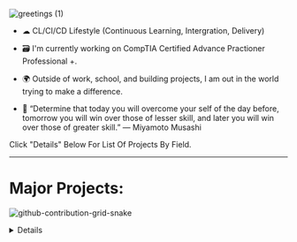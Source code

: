 ![greetings (1)](https://user-images.githubusercontent.com/109401839/212478916-224c7588-ae9d-41bf-ad0f-228ab2e0d110.gif)

- ☁ CL/CI/CD Lifestyle (Continuous Learning, Intergration, Delivery)

- 🗃 I'm currently working on CompTIA Certified Advance Practioner Professional +.

- 🌍 Outside of work, school, and building projects, I am out in the world trying to make a difference.

- 📖 “Determine that today you will overcome your self of the day before, tomorrow you will win over those of lesser skill, and later you will win over those of greater skill.” ― Miyamoto Musashi



Click "Details" Below For List Of Projects By Field.

---

<h1> Major Projects:</h1>

![github-contribution-grid-snake](https://user-images.githubusercontent.com/109401839/212478926-900d4c1f-7cc6-4334-a601-523e4f7c5a62.svg)

<details close>

</summary>

---

<h2> ☁️ Cloud DevOps Projects:</h2>

- [Native Cloud Monitoring Application with Docker, Kubernetes, AWS](https://github.com/FarisDou/AWS-K8S-Docker-Flask-Cloud-App)
- [Deploy Infrastructure and Assets to Azure using Terraform](https://github.com/FarisDou/Deploy-Infrastructure-to-Azure-with-Terraform)

<details close>

<h2> 🔐Cybersecurity Projects:</h2>

<div>

</summary>

- [Summary of Cloud SOC Project](https://github.com/farisdou/Cloud-SOC-Project-Directory)
- [Cloud SOC Pre-requisites](https://github.com/farisdou/Cloud-SOC-PreReq)
- [Logging and Monitoring](https://github.com/farisdou/Logging-and-Monitoring)
- [Microsoft Sentinel SIEM](https://github.com/farisdou/Microsoft-Sentinel-SIEM-)
- [Secure Cloud Configuration](https://github.com/farisdou/Secure-Cloud-Configuration)
- [Vulnerability Management](https://github.com/FarisDou/Vulnerability-Management)

---

<details close>

<h2> 💻Data Projects:</h2>

<div>

</summary>
  
  - [Creating & Processing Data Pipeline](https://github.com/farisdou/Building-Pipelines)
  - [Data Science Collection](https://github.com/farisdouData-Science-Collection)
  - [SpaceX Falcon-9](https://github.com/farisdou/Space-X-Falcon-9)
  
---
<details close>

<h2>👨‍💻 SysAdmin Projects:</h2>

<div>

</summary>

- <b>osTicket (Help Desk Ticketing Systems)</b>
  - [osTicket: Prerequisites and Installation](https://github.com/farisdou/osticket_prereqs)
  - [osTicket: Post-Installation Configuration](https://github.com/farisdou/osTicket---Post-Install-Configuration)
  - [osTicket: Ticket Lifecycle Examples](https://github.com/farisdou/osTicket---Ticket-Lifecycle-Intake-Through-Resolution)

- <b>Microsoft Azure</b>
  - [Configuring On-premises Active Directory within Azure VMs](https://github.com/farisdou/configure-ad)
  - [Network Security Groups (NSGs) and Inspecting Network Protocols](https://github.com/farisdou/-azure-network-protocols)
  - [Network File Shares and Permissions](https://github.com/farisdou/Network-File-Shares-and-Permissions)
  - [Building Intuition for DNS](https://github.com/farisdou/Building-Intuition-for-DNS)
